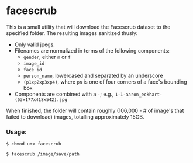 # facescrub
This is a small utility that will download the Facescrub dataset to the specified folder.  The resulting images sanitized thusly:
- Only valid jpegs.
- Filenames are normalized in terms of the following components:
  - `gender`, either `m` or `f`
  - `image_id`
  - `face_id`
  - `person_name`, lowercased and separated by an underscore
  - `(p1xp2xp3xp4)`, where `pn` is one of four corners of a face's bounding box
- Components are combined with a `-`; e.g., `1-1-aaron_eckhart-(53x177x418x542).jpg`

When finished, the folder will contain roughly (106,000 - # of image's that failed to download) images, totalling approximately 15GB.

### Usage:
`$ chmod u+x facescrub`

`$ facescrub /image/save/path`
